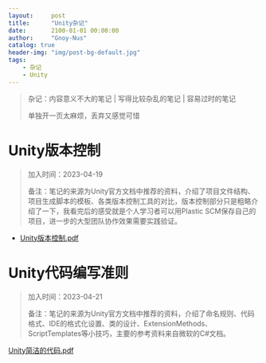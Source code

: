 ```yaml
---
layout:     post
title:      "Unity杂记"
date:       2100-01-01 00:00:00
author:     "Gnoy-Nus"
catalog: true
header-img: "img/post-bg-default.jpg"
tags:
    - 杂记
    - Unity
---
```




> 杂记：内容意义不大的笔记  \|  写得比较杂乱的笔记 \| 容易过时的笔记
>
> 单独开一页太麻烦，丢弃又感觉可惜

# Unity版本控制

> 加入时间：2023-04-19
>
> 备注：笔记的来源为Unity官方文档中推荐的资料，介绍了项目文件结构、项目生成脚本的模板、各类版本控制工具的对比，版本控制部分只是粗略介绍了一下，我看完后的感受就是个人学习者可以用Plastic SCM保存自己的项目，进一步的大型团队协作效果需要实践验证。

- [Unity版本控制.pdf][1]  

  [1]: https://gnoy-nus.github.io/download/unity/Unity版本控制/Unity版本控制.pdf



# Unity代码编写准则

> 加入时间：2023-04-21
>
> 备注：笔记的来源为Unity官方文档中推荐的资料，介绍了命名规则、代码格式、IDE的格式化设置、类的设计、ExtensionMethods、ScriptTemplates等小技巧，主要的参考资料来自微软的C#文档。

[Unity简洁的代码.pdf][1]  

[1]: https://gnoy-nus.github.io/download/unity//Unity代码编写/Unity简洁的代码.pdf
